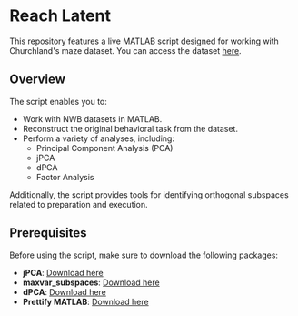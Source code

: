 # Reach Latent

This repository features a live MATLAB script designed for working with Churchland's maze dataset. You can access the dataset [here](https://github.com/dandisets/000128/).

## Overview

The script enables you to:

- Work with NWB datasets in MATLAB.
- Reconstruct the original behavioral task from the dataset.
- Perform a variety of analyses, including:
  - Principal Component Analysis (PCA)
  - jPCA
  - dPCA
  - Factor Analysis

Additionally, the script provides tools for identifying orthogonal subspaces related to preparation and execution.

## Prerequisites

Before using the script, make sure to download the following packages:

- **jPCA**: [Download here](https://churchland.zuckermaninstitute.columbia.edu/content/code)
- **maxvar_subspaces**: [Download here](https://github.com/gamaleldin/maxvar_subspaces)
- **dPCA**: [Download here](https://github.com/machenslab/dPCA/tree/master)
- **Prettify MATLAB**: [Download here](https://github.com/Julie-Fabre/prettify_matlab)
